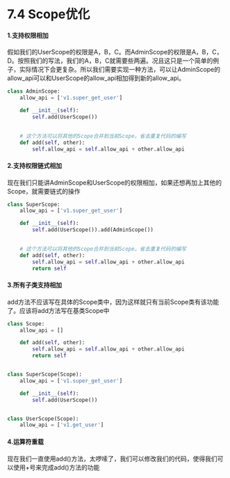 # 7.4 Scope优化

#### 1.支持权限相加

假如我们的UserScope的权限是A，B，C。而AdminScope的权限是A，B，C，D。按照我们的写法，我们的A，B，C就需要些两遍。况且这只是一个简单的例子，实际情况下会更复杂。所以我们需要实现一种方法，可以让AdminScope的allow_api可以和UserScope的allow_api相加得到新的allow_api。

```python
class AdminScope:
    allow_api = ['v1.super_get_user']

    def __init__(self):
        self.add(UserScope())

    
    # 这个方法可以将其他的Scope合并到当前Scope。省去重复代码的编写
    def add(self, other):
        self.allow_api = self.allow_api + other.allow_api
```

#### 2.支持权限链式相加

现在我们只能讲AdminScope和UserScope的权限相加，如果还想再加上其他的Scope，就需要链式的操作
```python
class SuperScope:
    allow_api = ['v1.super_get_user']

    def __init__(self):
        self.add(UserScope()).add(AdminScope())

    
    # 这个方法可以将其他的Scope合并到当前Scope。省去重复代码的编写
    def add(self, other):
        self.allow_api = self.allow_api + other.allow_api
        return self

```

#### 3.所有子类支持相加

add方法不应该写在具体的Scope类中，因为这样就只有当前Scope类有该功能了。应该将add方法写在基类Scope中
```python
class Scope:
    allow_api = []

    def add(self, other):
        self.allow_api = self.allow_api + other.allow_api
        return self


class SuperScope(Scope):
    allow_api = ['v1.super_get_user']

    def __init__(self):
        self.add(UserScope())


class UserScope(Scope):
    allow_api = ['v1.get_user']
```

#### 4.运算符重载

现在我们一直使用add()方法，太啰嗦了，我们可以修改我们的代码，使得我们可以使用+号来完成add()方法的功能
```python
```
